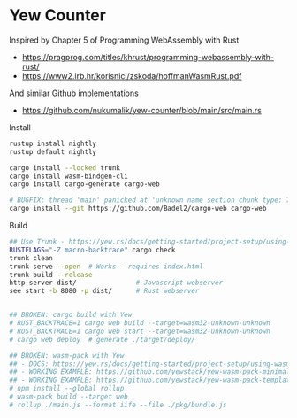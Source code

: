 # Yew Counter

Inspired by Chapter 5 of Programming WebAssembly with Rust
- https://pragprog.com/titles/khrust/programming-webassembly-with-rust/
- https://www2.irb.hr/korisnici/zskoda/hoffmanWasmRust.pdf

And similar Github implementations
- https://github.com/nukumalik/yew-counter/blob/main/src/main.rs

Install
```bash
rustup install nightly  
rustup default nightly

cargo install --locked trunk
cargo install wasm-bindgen-cli
cargo install cargo-generate cargo-web

# BUGFIX: thread 'main' panicked at 'unknown name section chunk type: 7' | https://github.com/koute/cargo-web/issues/251
cargo install --git https://github.com/Badel2/cargo-web cargo-web
```

Build
```bash
## Use Trunk - https://yew.rs/docs/getting-started/project-setup/using-trunk
RUSTFLAGS="-Z macro-backtrace" cargo check
trunk clean
trunk serve --open  # Works - requires index.html
trunk build --release
http-server dist/               # Javascript webserver
see start -b 8080 -p dist/      # Rust webserver


## BROKEN: cargo build with Yew 
# RUST_BACKTRACE=1 cargo web build --target=wasm32-unknown-unknown 
# RUST_BACKTRACE=1 cargo web start --target=wasm32-unknown-unknown
# cargo web deploy  # generate ./target/deploy/

## BROKEN: wasm-pack with Yew
## - DOCS: https://yew.rs/docs/getting-started/project-setup/using-wasm-pack
## - WORKING EXAMPLE: https://github.com/yewstack/yew-wasm-pack-minimal
## - WORKING EXAMPLE: https://github.com/yewstack/yew-wasm-pack-template
# npm install --global rollup   
# wasm-pack build --target web
# rollup ./main.js --format iife --file ./pkg/bundle.js
```
